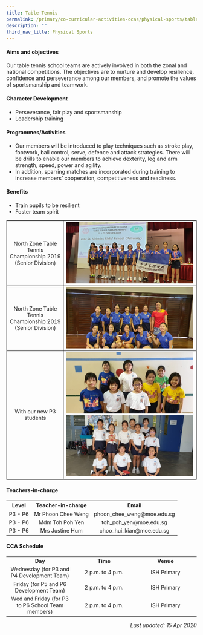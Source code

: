 ```yaml
---
title: Table Tennis
permalink: /primary/co-curricular-activities-ccas/physical-sports/table-tennis/
description: ""
third_nav_title: Physical Sports
---
```

<h4><strong>Aims and objectives</strong></h4>
<p>Our table tennis school teams are actively involved in both the zonal and national competitions. The objectives are to nurture and develop resilience, confidence and perseverance among our members, and promote the values of sportsmanship and teamwork.&nbsp;</p>
<h4><strong>Character Development</strong></h4>
<ul>
<li>Perseverance, fair play and sportsmanship&nbsp;</li>
<li>Leadership training</li>
</ul>
<h4><strong>Programmes/Activities</strong></h4>
<ul>
<li>Our members will be introduced to play techniques such as stroke play, footwork, ball control, serve, defence and attack strategies. There will be drills to enable our members to achieve dexterity, leg and arm strength, speed, power and agility.&nbsp;</li>
<li>In addition, sparring matches are incorporated during training&nbsp;to increase members&rsquo; cooperation, competitiveness and readiness.&nbsp;</li>
</ul>
<h4><strong>Benefits</strong></h4>
<ul>
<li>Train pupils to be resilient</li>
<li>Foster team spirit</li>
</ul>
<table style="border-collapse: collapse; width: 100%;" border="1">
<tbody>
<tr>
<td style="width: 30%; text-align: center;">North Zone Table Tennis Championship 2019 (Senior Division)</td>
<td style="width: 70%;"><img src="/images/tt1.jpg"></td>
</tr>
<tr>
<td style="width: 30%; text-align: center;">North Zone Table Tennis Championship 2019 (Senior Division)</td>
<td style="width: 70%;"><img src="/images/tt2.jpg"></td>
</tr>
<tr>
<td style="width: 30%; text-align: center;">With our new P3 students</td>
<td style="width: 70%;"><img src="/images/tt3.jpg"><img src="/images/tt4.jpg"></td>
</tr>
</tbody>
</table>
<h4><strong>Teachers-in-charge</strong></h4>
<table>
<tbody>
<tr>
<th style="text-align: center;">Level</th>
<th style="text-align: center;">Teacher-in-charge</th>
<th style="text-align: center;">Email</th>
</tr>
<tr>
<td style="text-align: center;">P3 - P6</td>
<td style="text-align: center;">Mr Phoon Chee Weng</td>
<td style="text-align: center;">phoon_chee_weng@moe.edu.sg</td>
</tr>
<tr>
<td style="text-align: center;">P3 - P6</td>
<td style="text-align: center;">Mdm Toh Poh Yen</td>
<td style="text-align: center;">toh_poh_yen@moe.edu.sg</td>
</tr>
<tr>
<td style="text-align: center;">P3 - P6</td>
<td style="text-align: center;">Mrs Justine Hum</td>
<td style="text-align: center;">choo_hui_kian@moe.edu.sg</td>
</tr>
</tbody>
</table>
<h4><strong>CCA Schedule</strong></h4>
<table>
<tbody>
<tr>
<td style="text-align: center;" width="184"><strong>Day</strong></td>
<td style="text-align: center;" width="184"><strong>Time</strong></td>
<td style="text-align: center;" width="184"><strong>Venue</strong></td>
</tr>
<tr>
<td style="text-align: center;" width="184">Wednesday&nbsp;(for P3 and P4 Development Team)</td>
<td style="text-align: center;" width="184">2 p.m. to 4 p.m.</td>
<td style="text-align: center;" width="184">ISH Primary</td>
</tr>
<tr>
<td style="text-align: center;" width="184">Friday&nbsp;(for P5 and P6 Development Team)</td>
<td style="text-align: center;" width="184">2 p.m. to 4 p.m.</td>
<td style="text-align: center;" width="184">ISH Primary</td>
</tr>
<tr>
<td style="text-align: center;" width="184">Wed and Friday&nbsp;(for P3 to P6 School Team members)</td>
<td style="text-align: center;" width="184">2 p.m. to 4 p.m.</td>
<td style="text-align: center;" width="184">ISH Primary</td>
</tr>
</tbody>
</table>
<p style="text-align: right;"><em>Last updated: 15 Apr 2020</em></p>